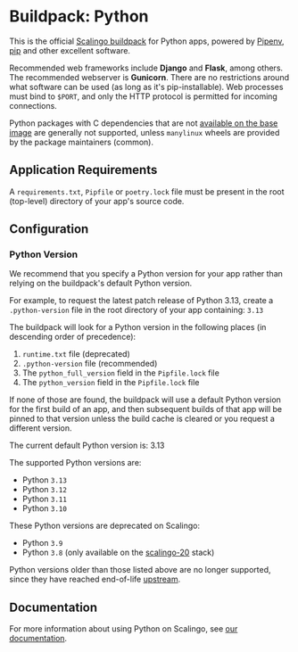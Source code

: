 # Buildpack: Python

This is the official [Scalingo buildpack](https://doc.scalingo.com/buildpacks)
for Python apps, powered by [Pipenv](https://docs.pipenv.org/), [pip](https://pip.pypa.io/)
and other excellent software.

Recommended web frameworks include **Django** and **Flask**, among others. The
recommended webserver is **Gunicorn**. There are no restrictions around what
software can be used (as long as it's pip-installable). Web processes must bind
to `$PORT`, and only the HTTP protocol is permitted for incoming connections.

Python packages with C dependencies that are not [available on the base image](https://doc.scalingo.com/platform/internals/stacks/stacks)
are generally not supported, unless `manylinux` wheels are provided by the
package maintainers (common).

## Application Requirements

A `requirements.txt`, `Pipfile` or `poetry.lock` file must be present in the
root (top-level) directory of your app's source code.

## Configuration

### Python Version

We recommend that you specify a Python version for your app rather than relying
on the buildpack's default Python version.

For example, to request the latest patch release of Python 3.13, create a
`.python-version` file in the root directory of your app containing: `3.13`

The buildpack will look for a Python version in the following places (in
descending order of precedence):

1. `runtime.txt` file (deprecated)
2. `.python-version` file (recommended)
3. The `python_full_version` field in the `Pipfile.lock` file
4. The `python_version` field in the `Pipfile.lock` file

If none of those are found, the buildpack will use a default Python version for
the first build of an app, and then subsequent builds of that app will be
pinned to that version unless the build cache is cleared or you request a
different version.

The current default Python version is: 3.13

The supported Python versions are:

- Python `3.13`
- Python `3.12`
- Python `3.11`
- Python `3.10`

These Python versions are deprecated on Scalingo:

- Python `3.9`
- Python `3.8` (only available on the [scalingo-20](https://doc.scalingo.com/platform/internals/stacks/scalingo-20-stack) stack)

Python versions older than those listed above are no longer supported, since
they have reached end-of-life [upstream](https://devguide.python.org/versions/#supported-versions).

## Documentation

For more information about using Python on Scalingo, see [our documentation](https://doc.scalingo.com/languages/python/start).

